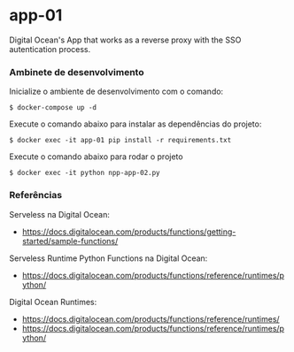 # app-01
Digital Ocean's App that works as a reverse proxy with the SSO autentication process.

### Ambinete de desenvolvimento
Inicialize o ambiente de desenvolvimento com o comando:
```
$ docker-compose up -d
```

Execute o comando abaixo para instalar as dependências do projeto:
```
$ docker exec -it app-01 pip install -r requirements.txt
```

Execute o comando abaixo para rodar o projeto
```
$ docker exec -it python npp-app-02.py
```


### Referências

Serveless na Digital Ocean:
- https://docs.digitalocean.com/products/functions/getting-started/sample-functions/

Serveless Runtime Python Functions na Digital Ocean:
- https://docs.digitalocean.com/products/functions/reference/runtimes/python/

Digital Ocean Runtimes:
- https://docs.digitalocean.com/products/functions/reference/runtimes/
- https://docs.digitalocean.com/products/functions/reference/runtimes/python/

